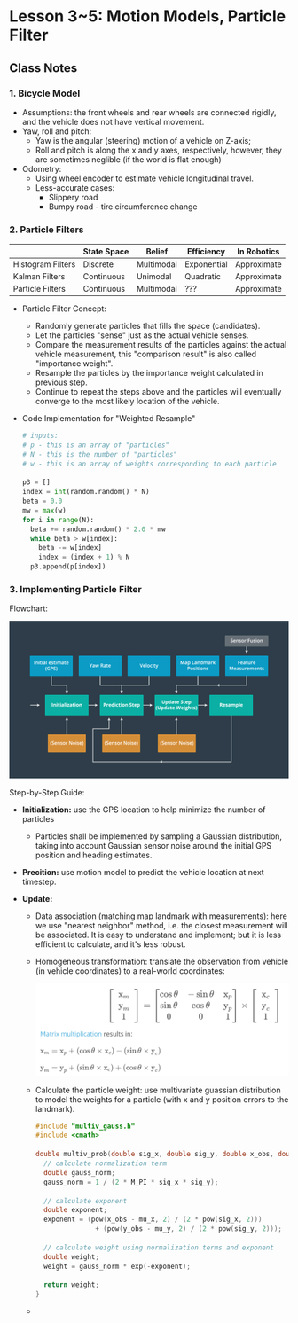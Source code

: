 # Lesson 3~5: Motion Models, Particle Filter

## Class Notes

### 1. Bicycle Model

- Assumptions: the front wheels and rear wheels are connected rigidly, and the vehicle does not have vertical movement.
- Yaw, roll and pitch:
  - Yaw is the angular (steering) motion of a vehicle on Z-axis;
  - Roll and pitch is along the x and y axes, respectively, however, they are sometimes neglible (if the world is flat enough)
- Odometry:
  - Using wheel encoder to estimate vehicle longitudinal travel.
  - Less-accurate cases:
    - Slippery road
    - Bumpy road - tire circumference change

### 2. Particle Filters

|                   | State Space | Belief     | Efficiency  | In Robotics |
| ----------------- | ----------- | ---------- | ----------- | ----------- |
| Histogram Filters | Discrete    | Multimodal | Exponential | Approximate |
| Kalman Filters    | Continuous  | Unimodal   | Quadratic   | Approximate |
| Particle Filters  | Continuous  | Multimodal | ???         | Approximate |

- Particle Filter Concept:

  - Randomly generate particles that fills the space (candidates).
  - Let the particles "sense" just as the actual vehicle senses.
  - Compare the measurement results of the particles against the actual vehicle measurement, this "comparison result" is also called "importance weight".
  - Resample the particles by the importance weight calculated in previous step.
  - Continue to repeat the steps above and the particles will eventually converge to the most likely location of the vehicle.

- Code Implementation for "Weighted Resample"

  ```python
  # inputs:
  # p - this is an array of "particles"
  # N - this is the number of "particles"
  # w - this is an array of weights corresponding to each particle
  
  p3 = []
  index = int(random.random() * N)
  beta = 0.0
  mw = max(w)
  for i in range(N):
    beta += random.random() * 2.0 * mw
    while beta > w[index]:
      beta -= w[index]
      index = (index + 1) % N
    p3.append(p[index])
  ```

### 3. Implementing Particle Filter

Flowchart:

![02-l-pseudocode.00-00-47-13.still006](./img/02-l-pseudocode.00-00-47-13.still006.png)

Step-by-Step Guide:

- **Initialization:** use the GPS location to help minimize the number of particles

  - Particles shall be implemented by sampling a Gaussian distribution, taking into account Gaussian sensor noise around the initial GPS position and heading estimates.

- **Precition:** use motion model to predict the vehicle location at next timestep.

- **Update:** 

  - Data association (matching map landmark with measurements): here we use "nearest neighbor" method, i.e. the closest measurement will be associated. It is easy to understand and implement; but it is less efficient to calculate, and it's less robust. 

  - Homogeneous transformation: translate the observation from vehicle (in vehicle coordinates) to a real-world coordinates:

    ![image-20200904122956120](./img/homo_xform.png)

  - Calculate the particle weight: use multivariate guassian distribution to model the weights for a particle (with x and y position errors to the landmark).

    ```c++
    #include "multiv_gauss.h"
    #include <cmath>
    
    double multiv_prob(double sig_x, double sig_y, double x_obs, double y_obs, double mu_x, double mu_y) {
      // calculate normalization term
      double gauss_norm;
      gauss_norm = 1 / (2 * M_PI * sig_x * sig_y);
    
      // calculate exponent
      double exponent;
      exponent = (pow(x_obs - mu_x, 2) / (2 * pow(sig_x, 2)))
                   + (pow(y_obs - mu_y, 2) / (2 * pow(sig_y, 2)));
        
      // calculate weight using normalization terms and exponent
      double weight;
      weight = gauss_norm * exp(-exponent);
        
      return weight;
    }
    ```

  - 